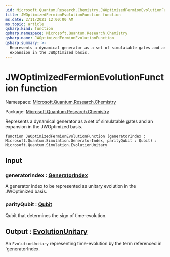 ```yaml
---
uid: Microsoft.Quantum.Research.Chemistry.JWOptimizedFermionEvolutionFunction
title: JWOptimizedFermionEvolutionFunction function
ms.date: 2/11/2021 12:00:00 AM
ms.topic: article
qsharp.kind: function
qsharp.namespace: Microsoft.Quantum.Research.Chemistry
qsharp.name: JWOptimizedFermionEvolutionFunction
qsharp.summary: >-
  Represents a dynamical generator as a set of simulatable gates and an
  expansion in the JWOptimized basis.
---
```


# JWOptimizedFermionEvolutionFunction function

Namespace: [Microsoft.Quantum.Research.Chemistry](xref:Microsoft.Quantum.Research.Chemistry)

Package: [Microsoft.Quantum.Research.Chemistry](https://nuget.org/packages/Microsoft.Quantum.Research.Chemistry)


Represents a dynamical generator as a set of simulatable gates and anexpansion in the JWOptimized basis.

```qsharp
function JWOptimizedFermionEvolutionFunction (generatorIndex : Microsoft.Quantum.Simulation.GeneratorIndex, parityQubit : Qubit) : Microsoft.Quantum.Simulation.EvolutionUnitary
```


## Input

### generatorIndex : [GeneratorIndex](xref:Microsoft.Quantum.Simulation.GeneratorIndex)

A generator index to be represented as unitary evolution in the JWOptimizedbasis.


### parityQubit : [Qubit](xref:microsoft.quantum.lang-ref.qubit)

Qubit that determines the sign of time-evolution.



## Output : [EvolutionUnitary](xref:Microsoft.Quantum.Simulation.EvolutionUnitary)

An `EvolutionUnitary` representing time-evolution by the termreferenced in `generatorIndex.